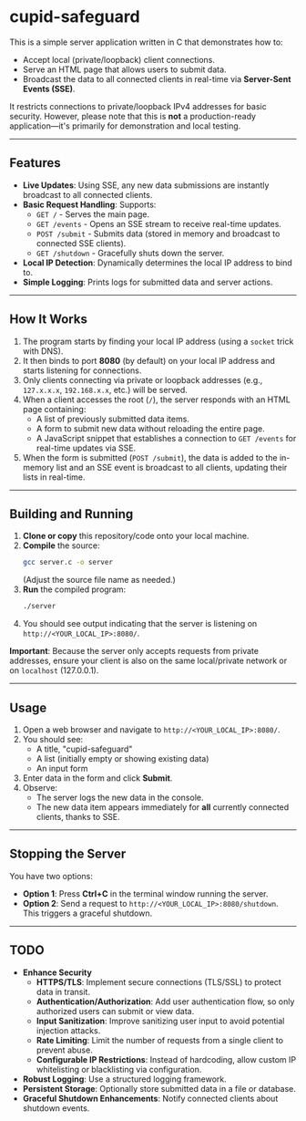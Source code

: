 # cupid-safeguard

This is a simple server application written in C that demonstrates how to:
- Accept local (private/loopback) client connections.
- Serve an HTML page that allows users to submit data.
- Broadcast the data to all connected clients in real-time via **Server-Sent Events (SSE)**.

It restricts connections to private/loopback IPv4 addresses for basic security. However, please note that this is **not** a production-ready application—it's primarily for demonstration and local testing.

---

## Features

- **Live Updates**: Using SSE, any new data submissions are instantly broadcast to all connected clients.
- **Basic Request Handling**: Supports:
  - `GET /` - Serves the main page.
  - `GET /events` - Opens an SSE stream to receive real-time updates.
  - `POST /submit` - Submits data (stored in memory and broadcast to connected SSE clients).
  - `GET /shutdown` - Gracefully shuts down the server.
- **Local IP Detection**: Dynamically determines the local IP address to bind to.
- **Simple Logging**: Prints logs for submitted data and server actions.

---

## How It Works

1. The program starts by finding your local IP address (using a `socket` trick with DNS).
2. It then binds to port **8080** (by default) on your local IP address and starts listening for connections.
3. Only clients connecting via private or loopback addresses (e.g., `127.x.x.x`, `192.168.x.x`, etc.) will be served.
4. When a client accesses the root (`/`), the server responds with an HTML page containing:
   - A list of previously submitted data items.
   - A form to submit new data without reloading the entire page.
   - A JavaScript snippet that establishes a connection to `GET /events` for real-time updates via SSE.
5. When the form is submitted (`POST /submit`), the data is added to the in-memory list and an SSE event is broadcast to all clients, updating their lists in real-time.

---

## Building and Running

1. **Clone or copy** this repository/code onto your local machine.
2. **Compile** the source:
   ```bash
   gcc server.c -o server
   ```
   (Adjust the source file name as needed.)
3. **Run** the compiled program:
   ```bash
   ./server
   ```
4. You should see output indicating that the server is listening on `http://<YOUR_LOCAL_IP>:8080/`.

**Important**: Because the server only accepts requests from private addresses, ensure your client is also on the same local/private network or on `localhost` (127.0.0.1).

---

## Usage

1. Open a web browser and navigate to `http://<YOUR_LOCAL_IP>:8080/`.
2. You should see:
   - A title, "cupid-safeguard"
   - A list (initially empty or showing existing data)
   - An input form
3. Enter data in the form and click **Submit**.
4. Observe:
   - The server logs the new data in the console.
   - The new data item appears immediately for **all** currently connected clients, thanks to SSE.

---

## Stopping the Server

You have two options:

- **Option 1**: Press **Ctrl+C** in the terminal window running the server.
- **Option 2**: Send a request to `http://<YOUR_LOCAL_IP>:8080/shutdown`. This triggers a graceful shutdown.

---

## TODO

- **Enhance Security**  
  - **HTTPS/TLS**: Implement secure connections (TLS/SSL) to protect data in transit.
  - **Authentication/Authorization**: Add user authentication flow, so only authorized users can submit or view data.
  - **Input Sanitization**: Improve sanitizing user input to avoid potential injection attacks.
  - **Rate Limiting**: Limit the number of requests from a single client to prevent abuse.
  - **Configurable IP Restrictions**: Instead of hardcoding, allow custom IP whitelisting or blacklisting via configuration.
- **Robust Logging**: Use a structured logging framework.
- **Persistent Storage**: Optionally store submitted data in a file or database.
- **Graceful Shutdown Enhancements**: Notify connected clients about shutdown events.
